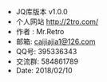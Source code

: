  * JQ库版本 v1.0.0
 * 个人网站  http://2tro.com/
 * 作者 : Mr.Retro 
 * 邮箱: caijiajia1@126.com
 * QQ号: 395336343
 * 交流群: 584861789
 * Date: 2018/02/10
